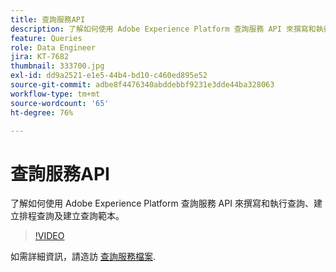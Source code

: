 ```yaml
---
title: 查詢服務API
description: 了解如何使用 Adobe Experience Platform 查詢服務 API 來撰寫和執行查詢、建立排程查詢及建立查詢範本。
feature: Queries
role: Data Engineer
jira: KT-7682
thumbnail: 333700.jpg
exl-id: dd9a2521-e1e5-44b4-bd10-c460ed895e52
source-git-commit: adbe8f4476340abddebbf9231e3dde44ba328063
workflow-type: tm+mt
source-wordcount: '65'
ht-degree: 76%

---
```


# 查詢服務API

了解如何使用 Adobe Experience Platform 查詢服務 API 來撰寫和執行查詢、建立排程查詢及建立查詢範本。

>[!VIDEO](https://video.tv.adobe.com/v/333700?quality=12&learn=on)

如需詳細資訊，請造訪 [查詢服務檔案](https://experienceleague.adobe.com/docs/experience-platform/query/home.html?lang=zh-Hant).

